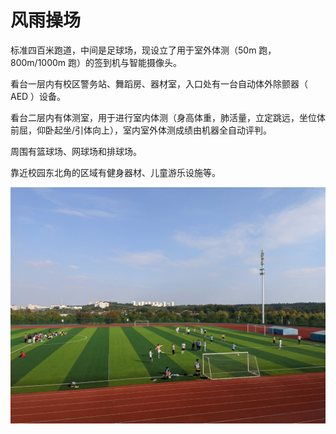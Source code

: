 # 风雨操场

标准四百米跑道，中间是足球场，现设立了用于室外体测（50m 跑，800m/1000m 跑）的签到机与智能摄像头。

看台一层内有校区警务站、舞蹈房、器材室，入口处有一台自动体外除颤器（ AED ）设备。

看台二层内有体测室，用于进行室内体测（身高体重，肺活量，立定跳远，坐位体前屈，仰卧起坐/引体向上），室内室外体测成绩由机器全自动评判。

周围有篮球场、网球场和排球场。

靠近校园东北角的区域有健身器材、儿童游乐设施等。

![操场](sports_field.jpg)
